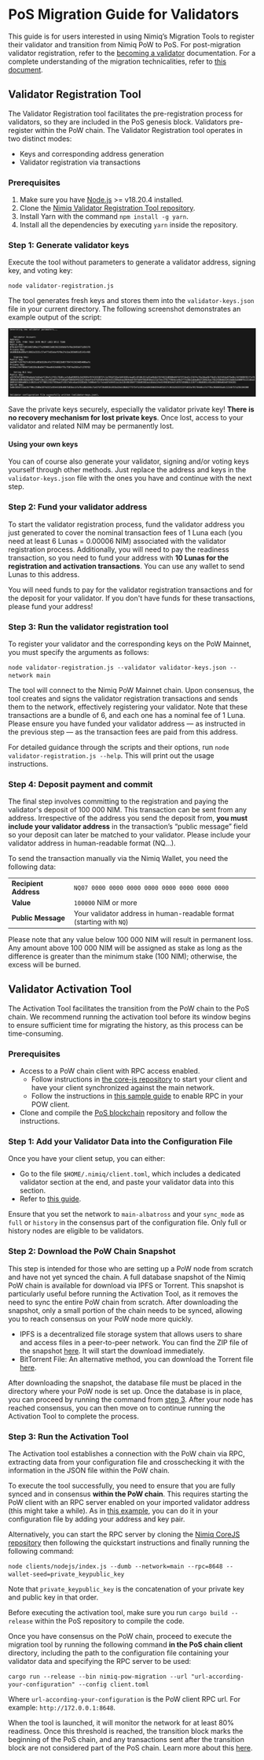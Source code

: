 # PoS Migration Guide for Validators

This guide is for users interested in using Nimiq’s Migration Tools to register their validator and transition from Nimiq PoW to PoS. For post-migration validator registration, refer to the [becoming a validator](/build/set-up-your-own-node/becoming-a-validator.md) documentation. For a complete understanding of the migration technicalities, refer to [this document](migration-technical-details).

## Validator Registration Tool

The Validator Registration tool facilitates the pre-registration process for validators, so they are included in the PoS genesis block. Validators pre-register within the PoW chain. The Validator Registration tool operates in two distinct modes:

- Keys and corresponding address generation
- Validator registration via transactions

### Prerequisites

1. Make sure you have [Node.js](https://nodejs.org) >= v18.20.4 installed.
2. Clone the [Nimiq Validator Registration Tool repository](https://github.com/nimiq/validator-registration-tool).
3. Install Yarn with the command `npm install -g yarn`.
4. Install all the dependencies by executing `yarn` inside the repository.

### Step 1: Generate validator keys

Execute the tool without parameters to generate a validator address, signing key, and voting key:

```shell
node validator-registration.js
```

The tool generates fresh keys and stores them into the `validator-keys.json` file in your current directory. The following screenshot demonstrates an example output of the script:

<img class="object-contain max-h-[max(80vh,220px)]" src="/assets/images/migration/migration.png" alt="Validator example keys" />

<Callout type='tip'>

Save the private keys securely, especially the validator private key! **There is no recovery mechanism for lost private keys**. Once lost, access to your validator and related NIM may be permanently lost.

</Callout>

#### Using your own keys

You can of course also generate your validator, signing and/or voting keys yourself through other methods. Just replace the address and keys in the `validator-keys.json` file with the ones you have and continue with the next step.

### Step 2: Fund your validator address

To start the validator registration process, fund the validator address you just generated to cover the nominal transaction fees of 1 Luna each (you need at least 6 Lunas = 0.00006 NIM) associated with the validator registration process. Additionally, you will need to pay the readiness transaction, so you need to fund your address with **10 Lunas for the registration and activation transactions**. You can use any wallet to send Lunas to this address.

<Callout type='info'>

You will need funds to pay for the validator registration transactions and for the deposit for your validator. If you don't have funds for these transactions, please fund your address!

</Callout>

### Step 3: Run the validator registration tool

To register your validator and the corresponding keys on the PoW Mainnet, you must specify the arguments as follows:

```shell
node validator-registration.js --validator validator-keys.json --network main
```

The tool will connect to the Nimiq PoW Mainnet chain. Upon consensus, the tool creates and signs the validator registration transactions and sends them to the network, effectively registering your validator. Note that these transactions are a bundle of 6, and each one has a nominal fee of 1 Luna. Please ensure you have funded your validator address &mdash; as instructed in the previous step &mdash; as the transaction fees are paid from this address.

For detailed guidance through the scripts and their options, run `node validator-registration.js --help`. This will print out the usage instructions.

### Step 4: Deposit payment and commit

The final step involves committing to the registration and paying the validator's deposit of 100 000 NIM. This transaction can be sent from any address. Irrespective of the address you send the deposit from, **you must include your validator address** in the transaction’s “public message” field so your deposit can later be matched to your validator. Please include your validator address in human-readable format (NQ...).

To send the transaction manually via the Nimiq Wallet, you need the following data:

|                       |                                                                      |
| --------------------- | -------------------------------------------------------------------- |
| **Recipient Address** | `NQ07 0000 0000 0000 0000 0000 0000 0000 0000`                       |
| **Value**             | `100000` NIM or more                                                 |
| **Public Message**    | Your validator address in human-readable format (starting with `NQ`) |

<Callout type='warning'>

Please note that any value below 100 000 NIM will result in permanent loss. Any amount above 100 000 NIM will be assigned as stake as long as the difference is greater than the minimum stake (100 NIM); otherwise, the excess will be burned.

</Callout>

## Validator Activation Tool

The Activation Tool facilitates the transition from the PoW chain to the PoS chain. We recommend running the activation tool before its window begins to ensure sufficient time for migrating the history, as this process can be time-consuming.

### Prerequisites

- Access to a PoW chain client with RPC access enabled.
  - Follow instructions in [the core-js repository](https://github.com/nimiq/core-js) to start your client and have your client synchronized against the main network.
  - Follow the instructions in [this sample guide](https://github.com/nimiq/core-js/blob/master/clients/nodejs/sample.conf) to enable RPC in your POW client.
- Clone and compile the [PoS blockchain](https://github.com/nimiq/core-rs-albatross?tab=readme-ov-file#installation) repository and follow the instructions.

### Step 1:  Add your Validator Data into the Configuration File

Once you have your client setup, you can either:

- Go to the file `$HOME/.nimiq/client.toml`, which includes a dedicated validator section at the end, and paste your validator data into this section.
- Refer to [this guide](/build/set-up-your-own-node/becoming-a-validator.md#configuration).

Ensure that you set the network to `main-albatross` and your `sync_mode` as `full` or `history` in the consensus part of the configuration file. Only full or history nodes are eligible to be validators.

### Step 2: Download the PoW Chain Snapshot

This step is intended for those who are setting up a PoW node from scratch and have not yet synced the chain. A full database snapshot of the Nimiq PoW chain is available for download via IPFS or Torrent. This snapshot is particularly useful before running the Activation Tool, as it removes the need to sync the entire PoW chain from scratch. After downloading the snapshot, only a small portion of the chain needs to be synced, allowing you to reach consensus on your PoW node more quickly.

- IPFS is a decentralized file storage system that allows users to share and access files in a peer-to-peer network. You can find the ZIP file of the snapshot [here](https://ipfs.nimiq.io/ipfs/QmRKvFVpTdXagvgZG5cF9qdz13x9DkZhUvwXAS5YMaqTfu?filename=pow-main-full-consensus.zip). It will start the download immediately.
- BitTorrent File: An alternative method, you can download the Torrent file [here](https://repo.nimiq.com/torrents/nimiq-pow-main-full-consensus.torrent).

After downloading the snapshot, the database file must be placed in the directory where your PoW node is set up. Once the database is in place, you can proceed by running the command from [step 3](#step-3-run-the-activation-tool). After your node has reached consensus, you can then move on to continue running the Activation Tool to complete the process.

### Step 3: Run the Activation Tool

The Activation tool establishes a connection with the PoW chain via RPC, extracting data from your configuration file and crosschecking it with the information in the JSON file within the PoW chain.

To execute the tool successfully, you need to ensure that you are fully synced and in consensus **within the PoW chain**. This requires starting the PoW client with an RPC server enabled on your imported validator address (this might take a while). As in [this example](https://github.com/nimiq/core-js/blob/master/clients/nodejs/sample.conf#L163), you can do it in your configuration file by adding your address and key pair.

Alternatively, you can start the RPC server by cloning the [Nimiq CoreJS repository](https://github.com/nimiq/core-js?tab=readme-ov-file#quickstart) then following the quickstart instructions and finally running the following command:

```shell
node clients/nodejs/index.js --dumb --network=main --rpc=8648 --wallet-seed=private_keypublic_key
```

Note that `private_keypublic_key` is the concatenation of your private key and public key in that order.

Before executing the activation tool, make sure you run ```cargo build --release``` within the PoS repository to compile the code.

Once you have consensus on the PoW chain, proceed to execute the migration tool by running the following command **in the PoS chain client** directory, including the path to the configuration file containing your validator data and specifying the RPC server to be used:

```shell
cargo run --release --bin nimiq-pow-migration --url "url-according-your-configuration" --config client.toml
```

Where `url-according-your-configuration` is the PoW client RPC url. For example: `http://172.0.0.1:8648`.

When the tool is launched, it will monitor the network for at least 80% readiness. Once this threshold is reached, the transition block marks the beginning of the PoS chain, and any transactions sent after the transition block are not considered part of the PoS chain. Learn more about this [here](/migration/migration-technical-details.md).
